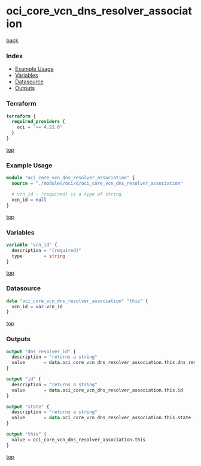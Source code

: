 # oci_core_vcn_dns_resolver_association

[back](../oci.md)

### Index

- [Example Usage](#example-usage)
- [Variables](#variables)
- [Datasource](#datasource)
- [Outputs](#outputs)

### Terraform

```terraform
terraform {
  required_providers {
    oci = ">= 4.21.0"
  }
}
```

[top](#index)

### Example Usage

```terraform
module "oci_core_vcn_dns_resolver_association" {
  source = "./modules/oci/d/oci_core_vcn_dns_resolver_association"

  # vcn_id - (required) is a type of string
  vcn_id = null
}
```

[top](#index)

### Variables

```terraform
variable "vcn_id" {
  description = "(required)"
  type        = string
}
```

[top](#index)

### Datasource

```terraform
data "oci_core_vcn_dns_resolver_association" "this" {
  vcn_id = var.vcn_id
}
```

[top](#index)

### Outputs

```terraform
output "dns_resolver_id" {
  description = "returns a string"
  value       = data.oci_core_vcn_dns_resolver_association.this.dns_resolver_id
}

output "id" {
  description = "returns a string"
  value       = data.oci_core_vcn_dns_resolver_association.this.id
}

output "state" {
  description = "returns a string"
  value       = data.oci_core_vcn_dns_resolver_association.this.state
}

output "this" {
  value = oci_core_vcn_dns_resolver_association.this
}
```

[top](#index)